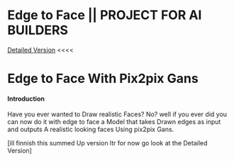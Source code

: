 # Edge to Face || PROJECT FOR AI BUILDERS 
[Detailed Version](https://medium.com/@nitisarath/edge-to-face-683005cdbbb6) <<<<

<h1> Edge to Face With Pix2pix Gans </h1>
<h4>Introduction</h4>
Have you ever wanted to Draw realistic Faces? No? well if you ever did you can now do it with edge to face a Model that takes Drawn edges as input and outputs A realistic looking faces Using pix2pix Gans.

[ill finnish this summed Up version ltr for now go look at the Detailed Version]

